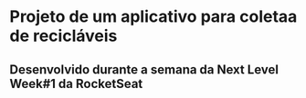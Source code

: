 <h1>Projeto de um aplicativo para coletaa de recicláveis</h1>
<h2>Desenvolvido durante a semana da Next Level Week#1 da <b>RocketSeat</b></h2>

